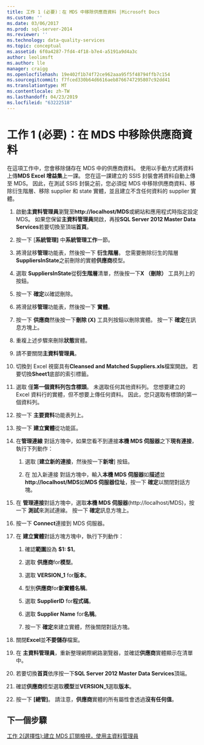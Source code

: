 ```yaml
---
title: 工作 1 (必要)：在 MDS 中移除供應商資料 |Microsoft Docs
ms.custom: ''
ms.date: 03/06/2017
ms.prod: sql-server-2014
ms.reviewer: ''
ms.technology: data-quality-services
ms.topic: conceptual
ms.assetid: 6f0a4287-7fd4-4f18-b7e4-a5191a9d4a3c
author: leolimsft
ms.author: lle
manager: craigg
ms.openlocfilehash: 19e402f1b74f72ce962aaa95f5f48794ffb7c154
ms.sourcegitcommit: f7fced330b64d6616aeb8766747295807c92dd41
ms.translationtype: MT
ms.contentlocale: zh-TW
ms.lasthandoff: 04/23/2019
ms.locfileid: "63222518"
---
```

# <a name="task-1-prerequisite-removing-supplier-data-in-mds"></a>工作 1 (必要)：在 MDS 中移除供應商資料
  在這項工作中，您會移除儲存在 MDS 中的供應商資料。 使用以手動方式將資料上傳**MDS Excel 增益集**上一課。 您在這一課建立的 SSIS 封裝會將資料自動上傳至 MDS。 因此，在測試 SSIS 封裝之前，您必須從 MDS 中移除供應商資料、移除衍生階層、移除 supplier 和 state 實體，並且建立不含任何資料的 supplier 實體。  
  
1.  啟動**主資料管理員**瀏覽至**http://localhost/MDS**或網站和應用程式時指定設定 MDS。 如果您保留**主資料管理員**開啟，再按**SQL Server 2012 Master Data Services**若要切換至頂端**首頁**。  
  
2.  按一下 [**系統管理]** 中**系統管理工作**一節。  
  
3.  將滑鼠移**管理**功能表，然後按一下 **衍生階層**。 您需要刪除衍生的階層**SuppliersInState**之前刪除的實體**供應商**模型。  
  
4.  選取  **SuppliersInState**從**衍生階層**清單，然後按一下**X （刪除）** 工具列上的按鈕。  
  
5.  按一下 **確定**以確認刪除。  
  
6.  將滑鼠移**管理**功能表，然後按一下 **實體**。  
  
7.  按一下 **供應商**然後按一下**刪除 (X)** 工具列按鈕以刪除實體。 按一下 **確定**在訊息方塊上。  
  
8.  重複上述步驟來刪除**狀態**實體。  
  
9. 請不要關閉**主資料管理員**。  
  
10. 切換到 Excel 視窗具有**Cleansed and Matched Suppliers.xls**檔案開啟。 若要切換**Sheet1**底部的索引標籤。  
  
11. 選取 僅**第一個資料列包含標頭**。 未選取任何其他資料列。 您想要建立的 Excel 資料行的實體，但不想要上傳任何資料。 因此，您只選取有標頭的第一個資料列。  
  
12. 按一下 **主要資料**功能表列上。  
  
13. 按一下 **建立實體**從功能區。  
  
14. 在**管理連線** 對話方塊中，如果您看不到連接**本機 MDS 伺服器**之下**現有連接**，執行下列動作：  
  
    1.  選取 [**建立新的連接**，然後按一下**新增**] 按鈕。  
  
    2.  在 加入新連接 對話方塊中，輸入**本機 MDS 伺服器**如**描述**並**http://localhost/MDS**如**MDS 伺服器位址**，按一下 **確定**以關閉對話方塊。  
  
15. 在 **管理連接**對話方塊中，選取**本機 MDS 伺服器**(http://localhost/MDS)，按一下 **測試**來測試連線。 按一下 **確定**訊息方塊上。  
  
16. 按一下  **Connect**連接到 MDS 伺服器。  
  
17. 在 **建立實體**對話方塊方塊中，執行下列動作：  
  
    1.  確認**範圍**設為 **$1: $1**。  
  
    2.  選取 **供應商**for**模型**。  
  
    3.  選取  **VERSION_1** for**版本**。  
  
    4.  型別**供應商**for**新實體名稱**。  
  
    5.  選取  **SupplierID** for**程式碼**。  
  
    6.  選取  **Supplier Name** for**名稱**。  
  
    7.  按一下 **確定**來建立實體，然後關閉對話方塊。  
  
18. 關閉**Excel**並**不要儲存**檔案。  
  
19. 在 **主資料管理員**，重新整理網際網路瀏覽器，並確認**供應商**實體顯示在清單中。  
  
20. 若要切換**首頁**依序按一下**SQL Server 2012 Master Data Services**頂端。  
  
21. 確認**供應商**模型選取**模型**並**VERSION_1**選取**版本**。  
  
22. 按一下 **[總管]**。 請注意，**供應商**實體的所有屬性會透過**沒有任何值**。  
  
## <a name="next-step"></a>下一個步驟  
 [工作 2&#40;選擇性&#41;:建立 MDS 訂閱檢視，使用主資料管理員](../../2014/tutorials/task-2-optional-creating-a-mds-subscription-view-using-master-data-manager.md)  
  
  
